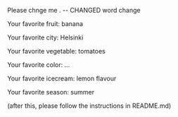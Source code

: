 
Please chnge me . -- CHANGED word change



Your favorite fruit: banana

Your favorite city: Helsinki

Your favorite vegetable: tomatoes

Your favorite color: ...

Your favorite icecream: lemon flavour

Your favorite season: summer


(after this, please follow the instructions in README.md)


